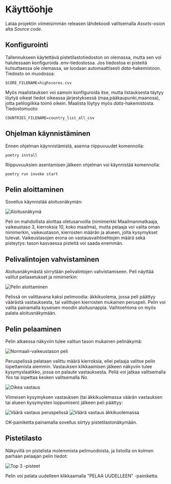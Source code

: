 # Käyttöohje

Lataa projektin viimeisimmän releasen lähdekoodi valitsemalla *Assets*-osion alta *Source code*.

## Konfigurointi

Tallennukseen käytettävä pistetilastotiedoston on olemassa, mutta sen voi halutessaan konfiguroida .env-tiedostossa. Jos tiedostoa ei pisteitä kutsuttaessa ole olemassa, se luodaan automaattisesti *data*-hakemistoon. Tiedosto on muodossa:

```
SCORE_FILENAME=highscores.csv
```
Myös maalistauksen voi samoin konfiguroida itse, mutta listauksesta täytyy löytyä oikeat tiedot oikeassa järjestyksessä (maa,pääkaupunki,maanosa), jotta pelilogiikka toimii oikein. Maalista löytyy myös *data*-hakemistosta. Tiedostomuoto:

```
COUNTRIES_FILENAME=country_list_all_csv
```

## Ohjelman käynnistäminen

Ennen ohjelman käynnistämistä, asenna riippuvuudet komennolla:

```
poetry install
```

Riippuvuuksien asentamisen jälkeen ohjelman voi käynnistää komennolla:

```
poetry run invoke start
```

## Pelin aloittaminen

Sovellus käynnistää aloitusnäkymän:

![Aloitusnäkymä](Kuvat/start.png)

Peli on mahdollista aloittaa oletusarvoilla (nimimerkki Maailmanmatkaaja, vaikeustaso 3, kierroksia 10, koko maailma), mutta pelaaja voi valita oman nimimerkin, vaikeustason, kierrosten määrän ja alueen, jolta kysymykset tulevat. Vaikeustasojen erona on vastausvaihtoehtojen määrä sekä pisteytys: tason kasvaessa pisteitä voi saada enemmän.

## Pelivalintojen vahvistaminen

Aloitusnäkymästä siirrytään pelivalintojen vahvistamiseen. Peli näyttää valitut peliasetukset ja nimimerkin:

![Pelin aloittaminen](Kuvat/ready.png)

Pelissä on valittavana kaksi pelimoodia: äkkikuolema, jossa peli päättyy väärästä vastauksesta, tai valittujen kierrosten mukainen peruspeli. Pelin voi valita painamalla kyseisen moodin aloitusnappia. Vaihtoehtona on myös palata aloitusnäkymään.

## Pelin pelaaminen

Pelin alkaessa näkyviin tulee valitun tason mukainen pelinäkymä:

![Normaali-vaikeustason peli](Kuvat/game.png)

Peruspelissä pelataan valittu määrä kierroksia, ellei pelaaja valitse pelin lopettamista aiemmin. Vastauksen klikkaamisen jälkeen näkyviin tulee kysymyslaatikko, jossa on palaute vastauksesta. Peliä voi jatkaa valitsemalla *Yes* tai lopettaa kesken valitsemalla *No*.

![Oikea vastaus](Kuvat/correct.png)

Viimeisen kysymyksen vastauksen (tai äkkikuolemassa väärän vastauksen tai alueen kysymysten loppumisen) jälkeen peli päättyy:

![Väärä vastaus peruspelissä](Kuvat/incorrect.png)   ![Väärä vastaus äkkikuolemassa](Kuvat/sudden_death.png)

 OK-painiketta painamalla sovellus siirtyy pistetilastonäkymään.

## Pistetilasto

Näkyvillä on pistelista molemmista pelimuodoista, ja listoilla on kolmen parhaan pelaajan pelin tiedot:

![Top 3 -pisteet](Kuvat/highscores.png)

Pelin voi pelata uudelleen klikkaamalla "PELAA UUDELLEEN" -painiketta.
